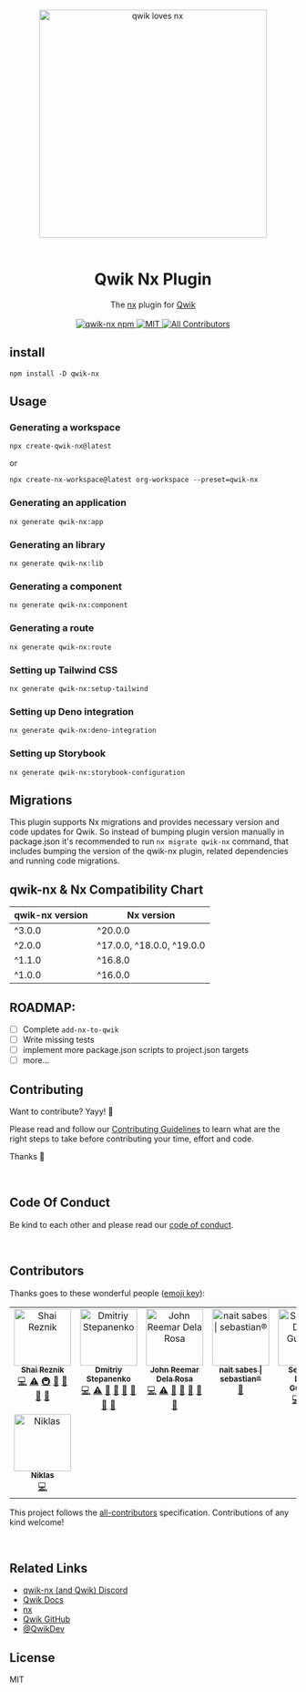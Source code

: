 <p align="center">
  <br/>
  <img width="400" src="./assets/qwik-nx.png" alt="qwik loves nx ">
  <br/>
  <br/>
</p>

<h1 align='center'>Qwik Nx Plugin</h1>

<div align='center'>
  The <a href='https://nx.dev/'>nx</a> plugin for <a href='https://qwik.dev/'>Qwik</a>
  <br><br>

  <a href='https://img.shields.io/npm/v/qwik-nx?label=npm%20version'>
  <img src='https://img.shields.io/npm/v/qwik-nx?label=npm%20version' alt='qwik-nx npm'>
  </a>
  <a href='https://opensource.org/licenses/MIT'>
  <img src='https://img.shields.io/badge/License-MIT-green.svg' alt='MIT'>
  </a>
  <a href='#contributors'>
  <img src='https://img.shields.io/badge/all_contributors-8-green.svg?style=flat-square' alt='All Contributors'>
  </a>

</div>

## install

```
npm install -D qwik-nx
```

## Usage

### Generating a workspace

```
npx create-qwik-nx@latest
```

or

```
npx create-nx-workspace@latest org-workspace --preset=qwik-nx
```

### Generating an application

```
nx generate qwik-nx:app
```

### Generating an library

```
nx generate qwik-nx:lib
```

### Generating a component

```
nx generate qwik-nx:component
```

### Generating a route

```
nx generate qwik-nx:route
```

### Setting up Tailwind CSS

```
nx generate qwik-nx:setup-tailwind
```

### Setting up Deno integration

```
nx generate qwik-nx:deno-integration
```

### Setting up Storybook

```
nx generate qwik-nx:storybook-configuration
```

## Migrations

This plugin supports Nx migrations and provides necessary version and code updates for Qwik. So instead of bumping plugin version manually in package.json it's recommended to run `nx migrate qwik-nx` command, that includes bumping the version of the qwik-nx plugin, related dependencies and running code migrations.

## qwik-nx & Nx Compatibility Chart

| qwik-nx version | Nx version                |
| --------------- | ------------------------- |
| ^3.0.0          | ^20.0.0                   |
| ^2.0.0          | ^17.0.0, ^18.0.0, ^19.0.0 |
| ^1.1.0          | ^16.8.0                   |
| ^1.0.0          | ^16.0.0                   |

## ROADMAP:

- [ ] Complete `add-nx-to-qwik`
- [ ] Write missing tests
- [ ] implement more package.json scripts to project.json targets
- [ ] more...

## Contributing

Want to contribute? Yayy! 🎉

Please read and follow our [Contributing Guidelines](CONTRIBUTING.md) to learn what are the right steps to take before contributing your time, effort and code.

Thanks 🙏

<br/>

## Code Of Conduct

Be kind to each other and please read our [code of conduct](CODE_OF_CONDUCT.md).

<br/>

## Contributors

Thanks goes to these wonderful people ([emoji key](https://allcontributors.org/docs/en/emoji-key)):

<!-- ALL-CONTRIBUTORS-LIST:START - Do not remove or modify this section -->
<!-- prettier-ignore-start -->
<!-- markdownlint-disable -->
<table>
  <tbody>
    <tr>
      <td align="center" valign="top" width="14.28%"><a href="https://hirez.io/?utm_source=github&utm_medium=link&utm_campaign=qwik-nx"><img src="https://avatars1.githubusercontent.com/u/1430726?v=4?s=100" width="100px;" alt="Shai Reznik"/><br /><sub><b>Shai Reznik</b></sub></a><br /><a href="https://github.com/qwikifiers/qwik-nx/commits?author=shairez" title="Code">💻</a> <a href="https://github.com/qwikifiers/qwik-nx/commits?author=shairez" title="Tests">⚠️</a> <a href="#infra-shairez" title="Infrastructure (Hosting, Build-Tools, etc)">🚇</a> <a href="https://github.com/qwikifiers/qwik-nx/commits?author=shairez" title="Documentation">📖</a> <a href="#maintenance-shairez" title="Maintenance">🚧</a> <a href="https://github.com/qwikifiers/qwik-nx/pulls?q=is%3Apr+reviewed-by%3Ashairez" title="Reviewed Pull Requests">👀</a> <a href="#ideas-shairez" title="Ideas, Planning, & Feedback">🤔</a></td>
      <td align="center" valign="top" width="14.28%"><a href="https://github.com/dmitry-stepanenko"><img src="https://avatars.githubusercontent.com/u/33101123?v=4?s=100" width="100px;" alt="Dmitriy Stepanenko"/><br /><sub><b>Dmitriy Stepanenko</b></sub></a><br /><a href="https://github.com/qwikifiers/qwik-nx/commits?author=dmitry-stepanenko" title="Code">💻</a> <a href="https://github.com/qwikifiers/qwik-nx/commits?author=dmitry-stepanenko" title="Tests">⚠️</a> <a href="https://github.com/qwikifiers/qwik-nx/issues?q=author%3Admitry-stepanenko" title="Bug reports">🐛</a> <a href="https://github.com/qwikifiers/qwik-nx/commits?author=dmitry-stepanenko" title="Documentation">📖</a> <a href="#ideas-dmitry-stepanenko" title="Ideas, Planning, & Feedback">🤔</a> <a href="#maintenance-dmitry-stepanenko" title="Maintenance">🚧</a> <a href="#projectManagement-dmitry-stepanenko" title="Project Management">📆</a> <a href="https://github.com/qwikifiers/qwik-nx/pulls?q=is%3Apr+reviewed-by%3Admitry-stepanenko" title="Reviewed Pull Requests">👀</a></td>
      <td align="center" valign="top" width="14.28%"><a href="https://github.com/reemardelarosa"><img src="https://avatars.githubusercontent.com/u/4918140?v=4?s=100" width="100px;" alt="John Reemar Dela Rosa"/><br /><sub><b>John Reemar Dela Rosa</b></sub></a><br /><a href="https://github.com/qwikifiers/qwik-nx/commits?author=reemardelarosa" title="Code">💻</a> <a href="https://github.com/qwikifiers/qwik-nx/commits?author=reemardelarosa" title="Tests">⚠️</a> <a href="https://github.com/qwikifiers/qwik-nx/issues?q=author%3Areemardelarosa" title="Bug reports">🐛</a> <a href="https://github.com/qwikifiers/qwik-nx/commits?author=reemardelarosa" title="Documentation">📖</a> <a href="#ideas-reemardelarosa" title="Ideas, Planning, & Feedback">🤔</a> <a href="#maintenance-reemardelarosa" title="Maintenance">🚧</a> <a href="https://github.com/qwikifiers/qwik-nx/pulls?q=is%3Apr+reviewed-by%3Areemardelarosa" title="Reviewed Pull Requests">👀</a></td>
      <td align="center" valign="top" width="14.28%"><a href="https://github.com/n8sabes"><img src="https://avatars.githubusercontent.com/u/10445528?v=4?s=100" width="100px;" alt="nait sabes &#124; sebastian®"/><br /><sub><b>nait sabes &#124; sebastian®</b></sub></a><br /><a href="https://github.com/qwikifiers/qwik-nx/commits?author=n8sabes" title="Documentation">📖</a></td>
      <td align="center" valign="top" width="14.28%"><a href="https://sebastiandg.com"><img src="https://avatars.githubusercontent.com/u/13395979?v=4?s=100" width="100px;" alt="Sebastian Duque Gutierrez"/><br /><sub><b>Sebastian Duque Gutierrez</b></sub></a><br /><a href="https://github.com/qwikifiers/qwik-nx/commits?author=sebastiandg7" title="Code">💻</a> <a href="#ideas-sebastiandg7" title="Ideas, Planning, & Feedback">🤔</a> <a href="https://github.com/qwikifiers/qwik-nx/commits?author=sebastiandg7" title="Tests">⚠️</a></td>
      <td align="center" valign="top" width="14.28%"><a href="https://github.com/NachoVazquez"><img src="https://avatars.githubusercontent.com/u/9338604?v=4?s=100" width="100px;" alt="Nacho Vazquez"/><br /><sub><b>Nacho Vazquez</b></sub></a><br /><a href="https://github.com/qwikifiers/qwik-nx/commits?author=NachoVazquez" title="Code">💻</a> <a href="#ideas-NachoVazquez" title="Ideas, Planning, & Feedback">🤔</a> <a href="https://github.com/qwikifiers/qwik-nx/commits?author=NachoVazquez" title="Tests">⚠️</a> <a href="https://github.com/qwikifiers/qwik-nx/commits?author=NachoVazquez" title="Documentation">📖</a></td>
      <td align="center" valign="top" width="14.28%"><a href="https://github.com/faileon"><img src="https://avatars.githubusercontent.com/u/9354213?v=4?s=100" width="100px;" alt="Tomas Ptacek"/><br /><sub><b>Tomas Ptacek</b></sub></a><br /><a href="https://github.com/qwikifiers/qwik-nx/commits?author=faileon" title="Code">💻</a> <a href="#ideas-faileon" title="Ideas, Planning, & Feedback">🤔</a> <a href="https://github.com/qwikifiers/qwik-nx/commits?author=faileon" title="Tests">⚠️</a> <a href="https://github.com/qwikifiers/qwik-nx/commits?author=faileon" title="Documentation">📖</a></td>
    </tr>
    <tr>
      <td align="center" valign="top" width="14.28%"><a href="https://github.com/NiklasPor"><img src="https://avatars.githubusercontent.com/u/13211347?v=4?s=100" width="100px;" alt="Niklas"/><br /><sub><b>Niklas</b></sub></a><br /><a href="https://github.com/qwikifiers/qwik-nx/commits?author=NiklasPor" title="Code">💻</a></td>
    </tr>
  </tbody>
</table>

<!-- markdownlint-restore -->
<!-- prettier-ignore-end -->

<!-- ALL-CONTRIBUTORS-LIST:END -->

This project follows the [all-contributors](https://github.com/all-contributors/all-contributors) specification. Contributions of any kind welcome!

<br/>

## Related Links

- [qwik-nx (and Qwik) Discord](https://qwik.dev/chat)
- [Qwik Docs](https://qwik.dev/)
- [nx](https://nx.dev/)
- [Qwik GitHub](https://github.com/QwikDev/qwik)
- [@QwikDev](https://twitter.com/QwikDev)

## License

MIT
